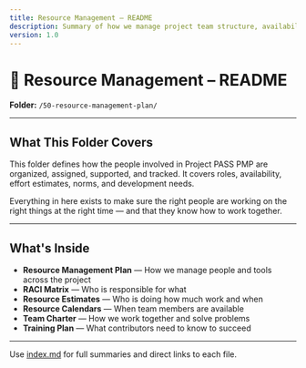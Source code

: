 ```yaml
---
title: Resource Management – README
description: Summary of how we manage project team structure, availability, and collaboration.
version: 1.0
---
```


# 📁 Resource Management – README  
**Folder:** `/50-resource-management-plan/`

---

## What This Folder Covers

This folder defines how the people involved in Project PASS PMP are organized, assigned, supported, and tracked. It covers roles, availability, effort estimates, norms, and development needs.

Everything in here exists to make sure the right people are working on the right things at the right time — and that they know how to work together.

---

## What's Inside

- **Resource Management Plan** — How we manage people and tools across the project  
- **RACI Matrix** — Who is responsible for what  
- **Resource Estimates** — Who is doing how much work and when  
- **Resource Calendars** — When team members are available  
- **Team Charter** — How we work together and solve problems  
- **Training Plan** — What contributors need to know to succeed

---

Use [index.md](repositories/r30-project-pass-pmp/contents/00-project-pass-pmp/50-resource-managment-plan/index.md) for full summaries and direct links to each file.
